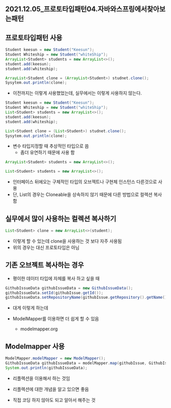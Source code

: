 ## 2021.12.05_프로토타입패턴04.자바와스프링에서찾아보는패턴

## 프로토타입패턴 사용

```java
Student keesun = new Student("Keesun");
Student Whiteship = new Student("whiteShip");
ArrayList<Student> students = new ArrayList<>();
student.add(keesun);
student.add(whiteship);

ArrayList<Student clone = (ArrayList<Student>) studnet.clone();
Sysytem.out.println(clone);
```

- 이전까지는 이렇게 사용했었는데, 실무에서는 이렇게 사용하지 않는다.

```java
Student keesun = new Student("Keesun");
Student Whiteship = new Student("whiteShip");
List<Student> students = new ArrayList<>();
student.add(keesun);
student.add(whiteship);

List<Student clone = (List<Student>) studnet.clone();
Sysytem.out.println(clone);
```

- 변수 타입지정할 때 추상적인 타입으로 씀
  - 좀더 유연하기 때문에 사용 함

```java
ArrayList<Student> students = new ArrayList<>();

List<Student> students = new ArrayList<>();
```

- 인터페이스 뒤에오는 구체적인 타입의 오브젝트나 구현체 인스턴스 다른것으로 사용
- 단, List의 경우는 Cloneable을 상속하지 않기 때문에 다른 방법으로 컬렉션 복사함

## 실무에서 많이 사용하는 컬렉션 복사하기

```java
List<Student> clone = new ArrayList<>(student);
```

- 이렇게 할 수 있는데 clone을 사용하는 것 보다 자주 사용됨
- 위의 경우는 대신 프로토타입은 아님

## 기존 오브젝트 복사하는 경우

- 평이한 데이터 타입에 자체를 복사 하고 싶을 때

```java
GithubIssueData githubIssueData = new GithubIssueData();
githubIssueData.setId(githubIssue.getId());
githubIssueData.setRepositoryName(githubIssue.getRepository().getName());
```

- 대게 이렇게 하는데

- ModelMapper를 이용하면 더 쉽게 할 수 있음
  - modelmapper.org

## Modelmapper 사용

```java
ModelMapper.modelMapper = new ModelMapper();
GithubIssueData githubIssueData = modelMapper.map(githubIssue, GithubIssueData.class);
System.out.println(githubIssueData);
```

- 리플렉션을 이용해서 하는 것임
- 리플렉션에 대한 개념을 알고 있으면 좋음

- 직접 코딩 하지 않아도 되고 알아서 해주는 것